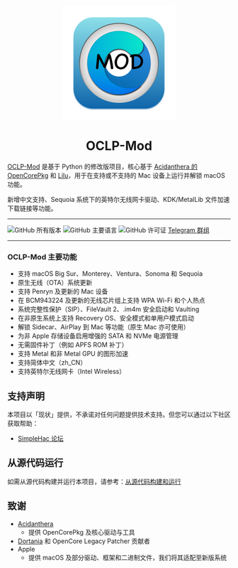 <div align="center">
             <img src="docs/images/OC-Mod.png" alt="OCLP-Mod 徽标" width="256" />
             <h1>OCLP-Mod</h1>
</div>

[OCLP-Mod](https://github.com/laobamac/OCLP-Mod) 是基于 Python 的修改版项目，核心基于 [Acidanthera 的 OpenCorePkg](https://github.com/acidanthera/OpenCorePkg) 和 [Lilu](https://github.com/acidanthera/Lilu)，用于在支持或不支持的 Mac 设备上运行并解锁 macOS 功能。

新增中文支持、Sequoia 系统下的英特尔无线网卡驱动、KDK/MetalLib 文件加速下载链接等功能。

----------

![GitHub 所有版本](https://img.shields.io/github/release/laobamac/OCLP-Mod) ![GitHub 主要语言](https://img.shields.io/github/languages/top/laobamac/OCLP-Mod?color=4B8BBE&style=plastic) ![GitHub 许可证](https://img.shields.io/github/license/laobamac/OCLP-Mod) [Telegram 群组](https://t.me/simplehac1)

----------

### OCLP-Mod 主要功能

* 支持 macOS Big Sur、Monterey、Ventura、Sonoma 和 Sequoia
* 原生无线（OTA）系统更新
* 支持 Penryn 及更新的 Mac 设备
* 在 BCM943224 及更新的无线芯片组上支持 WPA Wi-Fi 和个人热点
* 系统完整性保护（SIP）、FileVault 2、.im4m 安全启动和 Vaulting
* 在非原生系统上支持 Recovery OS、安全模式和单用户模式启动
* 解锁 Sidecar、AirPlay 到 Mac 等功能（原生 Mac 亦可使用）
* 为非 Apple 存储设备启用增强的 SATA 和 NVMe 电源管理
* 无需固件补丁（例如 APFS ROM 补丁）
* 支持 Metal 和非 Metal GPU 的图形加速
* 支持简体中文（zh_CN）
* 支持英特尔无线网卡（Intel Wireless）

## 支持声明

本项目以「现状」提供，不承诺对任何问题提供技术支持。但您可以通过以下社区获取帮助：

* [SimpleHac 论坛](https://www.simplehac.cn)

## 从源代码运行

如需从源代码构建并运行本项目，请参考：[从源代码构建和运行](./SOURCE.md)

## 致谢

* [Acidanthera](https://github.com/Acidanthera)
  * 提供 OpenCorePkg 及核心驱动与工具
* [Dortania](https://github.com/dortania) 和 OpenCore Legacy Patcher 贡献者
* Apple
  * 提供 macOS 及部分驱动、框架和二进制文件，我们将其适配至新版系统
